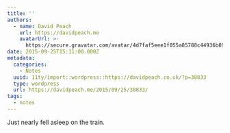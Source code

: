 ```yaml
---
title: ''
authors:
  - name: David Peach
    url: https://davidpeach.me
    avatarUrl: >-
      https://secure.gravatar.com/avatar/4d7faf5eee1f055a85788c44936b8995eaab6dfb004e7854ec747ccb272e91ee?s=96&d=mm&r=g
date: 2015-09-25T15:11:00.000Z
metadata:
  categories:
    - Notes
  uuid: 11ty/import::wordpress::https://davidpeach.co.uk/?p=38833
  type: wordpress
  url: https://davidpeach.me/2015/09/25/38833/
tags:
  - notes
---
```

Just nearly fell asleep on the train.